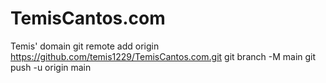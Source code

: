 # TemisCantos.com
Temis' domain 
git remote add origin https://github.com/temis1229/TemisCantos.com.git
git branch -M main
git push -u origin main
